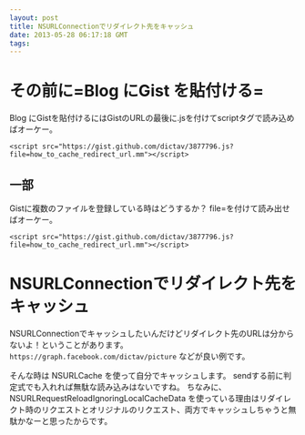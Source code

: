 ```yaml
---
layout: post
title: NSURLConnectionでリダイレクト先をキャッシュ
date: 2013-05-28 06:17:18 GMT
tags: 
---
```

# その前に=Blog にGist を貼付ける=

Blog にGistを貼付けるにはGistのURLの最後に.jsを付けてscriptタグで読み込めばオーケー。

    <script src="https://gist.github.com/dictav/3877796.js?file=how_to_cache_redirect_url.mm"></script>


## 一部

Gistに複数のファイルを登録している時はどうするか？
file=を付けて読み出せばオーケー。

    <script src="https://gist.github.com/dictav/3877796.js?file=how_to_cache_redirect_url.mm"></script>



# NSURLConnectionでリダイレクト先をキャッシュ

NSURLConnectionでキャッシュしたいんだけどリダイレクト先のURLは分からないよ！ということがあります。
`https://graph.facebook.com/dictav/picture`
などが良い例です。

そんな時は NSURLCache を使って自分でキャッシュします。
sendする前に判定式でも入れれば無駄な読み込みはないですね。
ちなみに、NSURLRequestReloadIgnoringLocalCacheData を使っている理由はリダイレクト時のリクエストとオリジナルのリクエスト、両方でキャッシュしちゃうと無駄かなーと思ったからです。


<script src="https://gist.github.com/dictav/3877796.js?file=how_to_cache_redirect_url.mm"></script>

